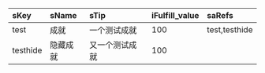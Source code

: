 |sKey|sName|sTip|iFulfill_value|saRefs|
|:--|:--|:--|:--|:--|
|test|成就|一个测试成就|100|test,testhide|
|testhide|隐藏成就|又一个测试成就|100||
